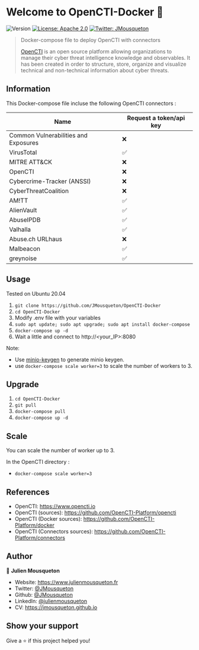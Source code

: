 # Welcome to OpenCTI-Docker 👋
![Version](https://img.shields.io/badge/version-4.4.1-blue.svg?cacheSeconds=2592000)
[![License: Apache 2.0](https://img.shields.io/badge/License-Apache2.0-yellow.svg)](#)
[![Twitter: JMousqueton](https://img.shields.io/twitter/follow/JMousqueton.svg?style=social)](https://twitter.com/JMousqueton)

> Docker-compose file to deploy OpenCTI with connectors
> 
> [OpenCTI](https://www.opencti.io) is an open source platform allowing organizations to manage their cyber threat intelligence knowledge and observables. It has been created in order to structure, store, organize and visualize technical and non-technical information about cyber threats.

## Information 

This Docker-compose file incluse the following OpenCTI connectors : 

| Name | Request a token/api key |
| ------- | ------------------ |
| Common Vulnerabilities and Exposures | :x: |
| VirusTotal | :white_check_mark: |
| MITRE ATT&CK | :x: |
| OpenCTI | :x: |
| Cybercrime-Tracker (ANSSI) | :x: |
| CyberThreatCoalition | :x: |
| AM!TT | :white_check_mark: |
| AlienVault | :white_check_mark: |
| AbuseIPDB | :white_check_mark: |
| Valhalla | :white_check_mark: |
| Abuse.ch URLhaus | :x: |
| Malbeacon  | :white_check_mark: |
| greynoise  | :white_check_mark: |

## Usage

Tested on Ubuntu 20.04 

 1) ``git clone https://github.com/JMousqueton/OpenCTI-Docker``
 2) ``cd OpenCTI-Docker``
 3) Modify .env file with your variables 
 4) ``sudo apt update; sudo apt upgrade; sudo apt install docker-compose``
 5) ``docker-compose up -d`` 
 6) Wait a little and connect to http://<your_IP>:8080 

Note: 
 * Use [minio-keygen](https://github.com/JMousqueton/minio-keygen) to generate minio keygen.
 * use ``docker-compose scale worker=3`` to scale the number of workers to 3.

## Upgrade 

 1) ``cd OpenCTI-Docker``
 2) ``git pull`` 
 3) ``docker-compose pull`` 
 4) ``docker-compose up -d``  

## Scale 

You can scale the number of worker up to 3.

In the OpenCTI directory : 

* ``docker-compose scale worker=3`` 

## References 
 
 * OpenCTI: https://www.opencti.io 
 * OpenCTI (sources): https://github.com/OpenCTI-Platform/opencti
 * OpenCTI (Docker sources): https://github.com/OpenCTI-Platform/docker
 * OpenCTI (Connectors sources): https://github.com/OpenCTI-Platform/connectors

## Author

👤 **Julien Mousqueton**

* Website: https://www.julienmousqueton.fr
* Twitter: [@JMousqueton](https://twitter.com/JMousqueton)
* Github: [@JMousqueton](https://github.com/JMousqueton)
* LinkedIn: [@julienmousqueton](https://linkedin.com/in/julienmousqueton)
* CV: https://jmousqueton.github.io

## Show your support

Give a ⭐️ if this project helped you!
